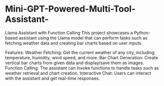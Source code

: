 # Mini-GPT-Powered-Multi-Tool-Assistant-

Llama Assistant with Function Calling
This project showcases a Python-based assistant using the Llama model that can perform tasks such as fetching weather data and creating bar charts based on user inputs.

Features:
Weather Fetching: Get the current weather of any city, including temperature, humidity, wind speed, and more.
Bar Chart Generation: Create vertical bar charts from given data and display/save them as images.
Function Calling: The assistant can invoke functions to handle tasks such as weather retrieval and chart creation.
Interactive Chat: Users can interact with the assistant and get real-time responses.
